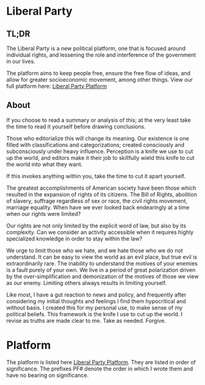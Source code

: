 # Liberal Party

## TL;DR
The Liberal Party is a new political platform, one that is focused around individual rights, and lessening the role and interference of the government in our lives.

The platform aims to keep people free, ensure the free flow of ideas, and allow for greater socioeconomic movement, among other things. View our full platform here: [Liberal Party Platform](platform.md)

## About
If you choose to read a summary or analysis of this; at the very least take the time to read it yourself before drawing conclusions.

Those who editorialize this will change its meaning. Our existence is one filled with classifications and categorizations; created consciously and subconsciously under heavy influence. Perception is a knife we use to cut up the world, and editors make it their job to skillfully wield this knife to cut the world into what they want. 

If this invokes anything within you, take the time to cut it apart yourself.

The greatest accomplishments of American society have been those which resulted in the expansion of rights of its citizens. The Bill of Rights, abolition of slavery, suffrage regardless of sex or race, the civil rights movement, marriage equality. When have we ever looked back endearingly at a time when our rights were limited?

Our rights are not only limited by the explicit word of law, but also by its complexity. Can we consider an activity accessible when it requires highly specialized knowledge in order to stay within the law?
	
We urge to limit those who we hate, and we hate those who we do not understand. It can be easy to view the world as an evil place, but true evil is extraordinarily rare. The inability to understand the motives of your enemies is a fault purely of your own. We live in a period of great polarization driven by the over-simplification and demonization of the motives of those we view as our enemy. Limiting others always results in limiting yourself.

Like most, I have a gut reaction to news and policy, and frequently after considering my initial thoughts and feelings I find them hypocritical and without basis. I created this for my personal use, to make sense of my political beliefs. This framework is the knife I use to cut up the world. I revise as truths are made clear to me. Take as needed. Forgive.

# Platform
The platform is listed here [Liberal Party Platform](platform.md). They are listed in order of significance. The prefixes PF# denote the order in which I wrote them and have no bearing on significance.
